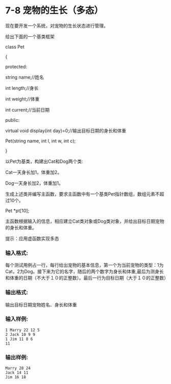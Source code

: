 # 7-8 宠物的生长（多态）
现在要开发一个系统，对宠物的生长状态进行管理。

给出下面的一个基类框架

class Pet

{

protected:

string name;//姓名

int length;//身长

int weight;//体重

int current;//当前日期

public:

virtual void display(int day)=0;//输出目标日期的身长和体重

Pet(string name, int l, int w, int c);

}

以Pet为基类，构建出Cat和Dog两个类:

Cat一天身长加1，体重加2。

Dog一天身长加2，体重加1。

生成上述类并编写主函数，要求主函数中有一个基类Pet指针数组，数组元素不超过10个。

Pet *pt[10];

主函数根据输入的信息，相应建立Cat类对象或Dog类对象，并给出目标日期宠物的身长和体重。

提示：应用虚函数实现多态

### 输入格式:

每个测试用例占一行，每行给出宠物的基本信息，第一个为当前宠物的类型：1为Cat，2为Dog。接下来为它的名字，随后的两个数字为身长和体重,最后为测身长和体重的日期（不大于１０的正整数）。最后一行为目标日期（大于１０的正整数）

### 输出格式:

输出目标日期宠物姓名、身长和体重

### 输入样例:

    
    
    1 Marry 22 12 5
    2 Jack 10 9 9
    1 Jim 11 8 6
    11
    

### 输出样例:

    
    
    Marry 28 24
    Jack 14 11
    Jim 16 18
    

